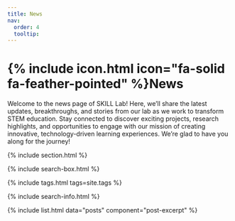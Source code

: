 ```yaml
---
title: News
nav:
  order: 4
  tooltip: 
---
```


# {% include icon.html icon="fa-solid fa-feather-pointed" %}News

Welcome to the news page of SKILL Lab! Here, we’ll share the latest updates, breakthroughs, and stories from our lab as we work to transform STEM education. Stay connected to discover exciting projects, research highlights, and opportunities to engage with our mission of creating innovative, technology-driven learning experiences. We’re glad to have you along for the journey!

{% include section.html %}

{% include search-box.html %}

{% include tags.html tags=site.tags %}

{% include search-info.html %}

{% include list.html data="posts" component="post-excerpt" %}
